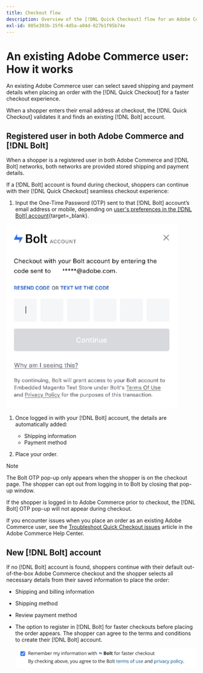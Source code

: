 ```yaml
---
title: Checkout flow
description: Overview of the [!DNL Quick Checkout] flow for an Adobe Commerce user.
exl-id: 085e393b-15f6-4d5a-a04d-927b1f95b74e
---
```

# An existing Adobe Commerce user: How it works

An existing Adobe Commerce user can select saved shipping and payment details when placing an order with the [!DNL Quick Checkout] for a faster checkout experience.

When a shopper enters their email address at checkout, the [!DNL Quick Checkout] validates it and finds an existing [!DNL Bolt] account.

## Registered user in both Adobe Commerce and [!DNL Bolt]

When a shopper is a registered user in both Adobe Commerce and [!DNL Bolt] networks, both networks are provided stored shipping and payment details.

If a [!DNL Bolt] account is found during checkout, shoppers can continue with their [!DNL Quick Checkout] seamless checkout experience:

1. Input the One-Time Password (OTP) sent to that [!DNL Bolt] account’s email address or mobile, depending on [user's preferences in the [!DNL Bolt] account](https://help.bolt.com/shoppers/account/account-settings/#how-to-set-preferred-login-method){target=_blank}.

  ![OTP Pop-up](assets/pop-up.png)

1. Once logged in with your [!DNL Bolt] account, the details are automatically added:

   - Shipping information
   - Payment method

1. Place your order.

>[!NOTE]
>
> The Bolt OTP pop-up only appears when the shopper is on the checkout page. The shopper can opt out from logging in to Bolt by closing that pop-up window.

If the shopper is logged in to Adobe Commerce prior to checkout, the [!DNL Bolt] OTP pop-up will not appear during checkout.

If you encounter issues when you place an order as an existing Adobe Commerce user, see the [Troubleshoot Quick Checkout issues](https://support.magento.com/hc/en-us/articles/6909450342541) article in the Adobe Commerce Help Center.

## New [!DNL Bolt] account

If no [!DNL Bolt] account is found, shoppers continue with their default out-of-the-box Adobe Commerce checkout and the shopper selects all necessary details from their saved information to place the order:

- Shipping and billing information
- Shipping method
- Review payment method
- The option to register in [!DNL Bolt] for faster checkouts before placing the order appears. The shopper can agree to the terms and conditions to create their [!DNL Bolt] account.

  ![Remember [!DNL Bolt]](assets/checkbox-remember-bolt.png)

